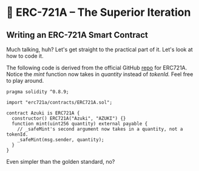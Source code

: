# 💜 ERC-721A – The Superior Iteration

## Writing an ERC-721A Smart Contract

Much talking, huh? Let's get straight to the practical part of it. Let's look at how to code it.

The following code is derived from the official GitHub  [repo](https://github.com/chiru-labs/ERC721A/blob/main/contracts/ERC721A.sol)  for ERC721A. Notice the  _mint_  function now takes in  _quantity_  instead of  _tokenId._  Feel free to play around.

```reasonml
pragma solidity ^0.8.9;

import "erc721a/contracts/ERC721A.sol";

contract Azuki is ERC721A {
  constructor() ERC721A("Azuki", "AZUKI") {}
  function mint(uint256 quantity) external payable {
    // _safeMint's second argument now takes in a quantity, not a tokenId.
    _safeMint(msg.sender, quantity);
  }
}
```

Even simpler than the golden standard, no?